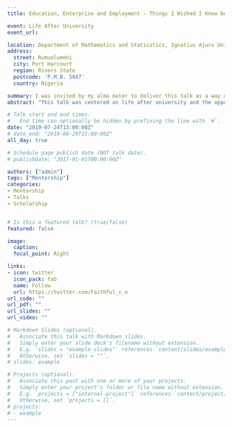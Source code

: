 ```yaml
---
title: Education, Enterprise and Employment - Things I Wished I Knew before Graduating from University. 

event: Life After University
event_url: 

location: Department of Mathematics and Staticstics, Ignatius Ajuru University of Education, Port Harcourt, Nigeria.
address:
  street: Rumuolumeni
  city: Port Harcourt
  region: Rivers State
  postcode: 'P.M.B. 5047'
  country: Nigeria

summary: I was invited by my alma mater to deliver this talk as a way of preparing current students for the challenges and opportunities in the complex phase of life after university.
abstract: "This talk was centered on life after university and the opportunities that abound for a Mathematics/Statistics graduate in the areas of education, enterprise and employment. Also, I spoke about the things I wished I knew about scholarships before graduating from university. The aim of this talk was to help current students navigate the complex phase of life after studies and to ensure that they are adequately prepared for the challenges and opportunities that layed ahead. The feedback after the talk was awesome."

# Talk start and end times.
#   End time can optionally be hidden by prefixing the line with `#`.
date: "2019-07-24T13:00:00Z"
# date_end: "2019-06-20T15:00:00Z"
all_day: true

# Schedule page publish date (NOT talk date).
# publishDate: "2017-01-01T00:00:00Z"

authors: ["admin"]
tags: ["Mentorship"]
categories:
- Mentorship
- Talks
- Scholarship


# Is this a featured talk? (true/false)
featured: false

image:
  caption: 
  focal_point: Right

links:
- icon: twitter
  icon_pack: fab
  name: Follow
  url: https://twitter.com/Faithful_c_o
url_code: ""
url_pdf: ""
url_slides: ""
url_video: ""

# Markdown Slides (optional).
#   Associate this talk with Markdown slides.
#   Simply enter your slide deck's filename without extension.
#   E.g. `slides = "example-slides"` references `content/slides/example-slides.md`.
#   Otherwise, set `slides = ""`.
# slides: example

# Projects (optional).
#   Associate this post with one or more of your projects.
#   Simply enter your project's folder or file name without extension.
#   E.g. `projects = ["internal-project"]` references `content/project/deep-learning/index.md`.
#   Otherwise, set `projects = []`.
# projects:
# - example
---
```

